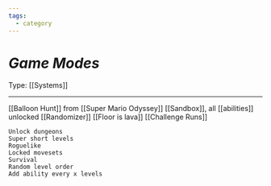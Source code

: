 ```yaml
---
tags:
  - category
---
```

# _Game Modes_

Type: [[Systems]]

----

[[Balloon Hunt]] from [[Super Mario Odyssey]]
[[Sandbox]], all [[abilities]] unlocked
[[Randomizer]]
[[Floor is lava]]
[[Challenge Runs]]

	Unlock dungeons 
	Super short levels
	Roguelike
	Locked movesets
	Survival
	Random level order
	Add ability every x levels